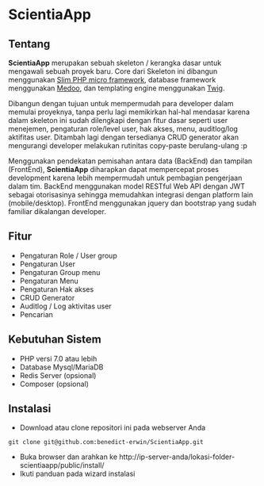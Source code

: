 # ScientiaApp

## Tentang
**ScientiaApp** merupakan sebuah skeleton / kerangka dasar untuk mengawali sebuah proyek baru. Core dari Skeleton ini dibangun menggunakan [Slim PHP micro framework](https://www.slimframework.com/), database framework menggunakan [Medoo](https://medoo.in/), dan templating engine menggunakan [Twig](https://twig.symfony.com/).

Dibangun dengan tujuan untuk mempermudah para developer dalam memulai proyeknya, tanpa perlu lagi memikirkan hal-hal mendasar karena dalam skeleton ini sudah dilengkapi dengan fitur dasar seperti user menejemen, pengaturan role/level user, hak akses, menu, auditlog/log aktifitas user. Ditambah lagi dengan tersedianya CRUD generator akan mengurangi developer melakukan rutinitas copy-paste berulang-ulang :p

Menggunakan pendekatan pemisahan antara data (BackEnd) dan tampilan (FrontEnd), **ScientiaApp** diharapkan dapat mempercepat proses development karena lebih mempermudah untuk pembagian pengerjaan dalam tim.
BackEnd menggunakan model RESTful Web API dengan JWT sebagai otorisasinya sehingga memudahkan integrasi dengan platform lain (mobile/desktop).
FrontEnd menggunakan jquery dan bootstrap yang sudah familiar dikalangan developer.

## Fitur
* Pengaturan Role / User group
* Pengaturan User
* Pengaturan Group menu
* Pengaturan Menu
* Pengaturan Hak akses
* CRUD Generator
* Auditlog / Log aktivitas user
* Pencarian

## Kebutuhan Sistem
* PHP versi 7.0 atau lebih
* Database Mysql/MariaDB
* Redis Server (opsional)
* Composer (opsional)

## Instalasi
* Download atau clone repositori ini pada webserver Anda
```
git clone git@github.com:benedict-erwin/ScientiaApp.git
```
* Buka browser dan arahkan ke http://ip-server-anda/lokasi-folder-scientiaapp/public/install/
* Ikuti panduan pada wizard instalasi